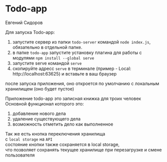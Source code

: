 # Todo-app
Евгений Сидоров

Для запуска Todo-app:<br>

1. запустите сервер из папки `todo-server` командой `node index.js`, обязательно в отдельной папке.<br>
2. в папке `todo-app` запустите установку плагина для работы с модулями `npm install --global serve`<br>
3. запустите serve командой `serve`<br>
4. скопируйте адресс `serve` в терминале (пример - Local: http://localhost:63625) и вставьте в ваш браузер<br>

после запуска приложения, оно откроется по умолчанию с локальным хранилищем (оно будет пустое)<br>

Приложение todo-app это записная книжка для троих человек<br>
Основной функционал которого это:<br>
1. добавление нового дела<br>
2. удаление существующего дела<br>
3. возможность отметить дело как выполненное<br>

Так же есть кнопка переключения хранилища<br>
с `local storage` на `API`<br>
состояние кнопки также сохраняется в local storage,<br>
что позволяет сохранять текущее хранилище при перезагрузке и смене пользователя<br>
